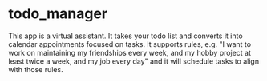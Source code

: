 # todo_manager

This app is a virtual assistant.  It takes your todo list and converts it into calendar appointments focused on tasks.
It supports rules, e.g. "I want to work on maintaining my friendships every week, and my hobby project at least twice a week, and my job every day"
and it will schedule tasks to align with those rules.



